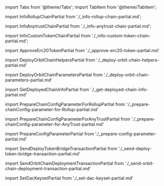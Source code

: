 import Tabs from '@theme/Tabs';
import TabItem from '@theme/TabItem';

<!-- import { MultiDimensionalContentWidget } from '@site/src/components/MultiDimensionalContentWidget.js'; -->

<!-- <MultiDimensionalContentWidget /> -->

<!-- <div className='quickstart-tabs'> -->

<!-- todo: end the annoyance of this file not being clearly tightly coupled to the MultiDimensionalContentWidget.js file that lives somewhere else; probably move this file next to that other file -->

import InfoRollupChainPartial from './_info-rollup-chain-partial.md';

import InfoAnytrustChainPartial from './_info-anytrust-chain-partial.md';

import InfoCustomTokenChainPartial from './_info-custom-token-chain-partial.md';

import ApproveErc20TokenPartial from './_approve-erc20-token-partial.md'

import DeployOrbitChainHelpersPartial from './_deploy-orbit-chain-helpers-partial.md'

import DeployOrbitChainParametersPartial from './_deploy-orbit-chain-parameters-partial.md'

import GetDeployedChainInfoPartial from './_get-deployed-chain-info-partial.md'

import PrepareChainConfigParameterForRollupPartial from './_prepare-chainConfig-parameter-for-Rollup-partial.md'

import PrepareChainConfigParameterForAnyTrustPartial from './_prepare-chainConfig-parameter-for-AnyTrust-partial.md'

import PrepareConfigParameterPartial from './_prepare-config-parameter-partial.md'

import SendDeployTokenBridgeTransactionPartial from './_send-deploy-token-bridge-transaction-partial.md'

import SendOrbitChainDeploymentTransactionPartial from './_send-orbit-chain-deployment-transaction-partial.md'

import SetDacKeysetPartial from './_set-dac-keyset-partial.md'

<Tabs>
  <TabItem value="rollup-chain" label="Rollup chain">
    <InfoRollupChainPartial />
    <PrepareChainConfigParameterForRollupPartial />
    <PrepareConfigParameterPartial />
    <SendOrbitChainDeploymentTransactionPartial />
    <GetDeployedChainInfoPartial />

  </TabItem>
  <TabItem value="anytrust-chain" label="AnyTrust chain">
    <InfoAnytrustChainPartial />
    <PrepareChainConfigParameterForAnyTrustPartial />
    <PrepareConfigParameterPartial />
  </TabItem>
  <TabItem value="custom-token-chain" label="Custom token chain">
    <InfoCustomTokenChainPartial />
    <PrepareChainConfigParameterForAnyTrustPartial />
    <PrepareConfigParameterPartial />
    <ApproveErc20TokenPartial />
    <SendOrbitChainDeploymentTransactionPartial />
    <GetDeployedChainInfoPartial />
    <SetDacKeysetPartial />
  </TabItem>
</Tabs>
